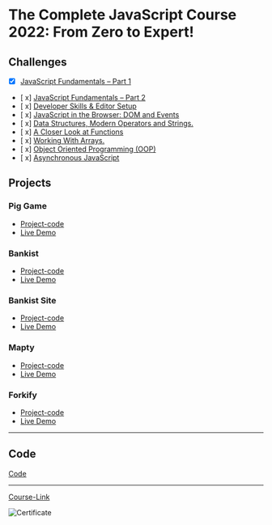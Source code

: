 # The Complete JavaScript Course 2022: From Zero to Expert!

## Challenges

- [x] [JavaScript Fundamentals – Part 1 ](./Challenges/JavaScript%20Fundamentals%20%E2%80%93%20Part%201/)
- [ x] [JavaScript Fundamentals – Part 2](./Challenges/JavaScript%20Fundamentals%20%E2%80%93%20Part%202/)
- [ x] [Developer Skills & Editor Setup ](./Challenges/Developer%20Skills%20%26%20Editor%20Setup/)
- [ x] [JavaScript in the Browser: DOM and Events](./Challenges/JavaScript%20in%20the%20Browser%20DOM%20and%20Events/)
- [ x] [Data Structures, Modern Operators and Strings.](./Challenges/Data%20Structures%2C%20Modern%20Operators%20and%20Strings/)
- [ x] [A Closer Look at Functions](./Challenges/A%20Closer%20Look%20at%20Functions/)
- [ x] [Working With Arrays.](./Challenges/Working%20With%20Arrays/)
- [ x] [Object Oriented Programming (OOP)](<./Challenges/Object%20Oriented%20Programming%20(OOP)/>)
- [ x] [Asynchronous JavaScript](./Challenges/Asynchronous%20JavaScript/)

## Projects

### Pig Game

- [Project-code](./Projects/Pig-Game)
- [Live Demo]()

### Bankist

- [Project-code](./Projects/Bankist)
- [Live Demo]()

### Bankist Site

- [Project-code](./Projects/Bankist-Site)
- [Live Demo]()

### Mapty

- [Project-code](./Projects/Mapty)
- [Live Demo]()

### Forkify

- [Project-code](./Projects/Forkify)
- [Live Demo]()

---

## Code

[Code](Code)

---

[Course-Link](https://www.udemy.com/course/the-complete-javascript-course/)<br>

![Certificate](https://via.placeholder.com/468x300?text=Certificate+Here)
